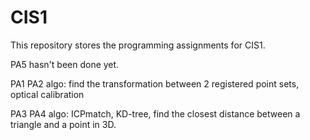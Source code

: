 # CIS1
This repository stores the programming assignments for CIS1.

PA5 hasn't been done yet.

PA1 PA2 algo: find the transformation between 2 registered point sets, optical calibration

PA3 PA4 algo: ICPmatch, KD-tree, find the closest distance between a triangle and a point in 3D.
